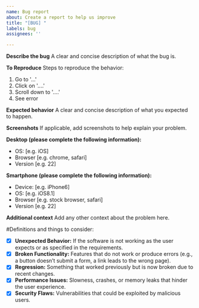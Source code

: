 ```yaml
---
name: Bug report
about: Create a report to help us improve
title: "[BUG] "
labels: bug
assignees: ''

---
```


**Describe the bug**
A clear and concise description of what the bug is.

**To Reproduce**
Steps to reproduce the behavior:
1. Go to '...'
2. Click on '....'
3. Scroll down to '....'
4. See error

**Expected behavior**
A clear and concise description of what you expected to happen.

**Screenshots**
If applicable, add screenshots to help explain your problem.

**Desktop (please complete the following information):**
 - OS: [e.g. iOS]
 - Browser [e.g. chrome, safari]
 - Version [e.g. 22]

**Smartphone (please complete the following information):**
 - Device: [e.g. iPhone6]
 - OS: [e.g. iOS8.1]
 - Browser [e.g. stock browser, safari]
 - Version [e.g. 22]

**Additional context**
Add any other context about the problem here.

#Definitions and things to consider:
- [x] **Unexpected Behavior:** If the software is not working as the user expects or as specified in the requirements.
- [x] **Broken Functionality:** Features that do not work or produce errors (e.g., a button doesn’t submit a form, a link leads to the wrong page).
- [x] **Regression:** Something that worked previously but is now broken due to recent changes.
- [x] **Performance Issues:** Slowness, crashes, or memory leaks that hinder the user experience.
- [x] **Security Flaws:** Vulnerabilities that could be exploited by malicious users.
